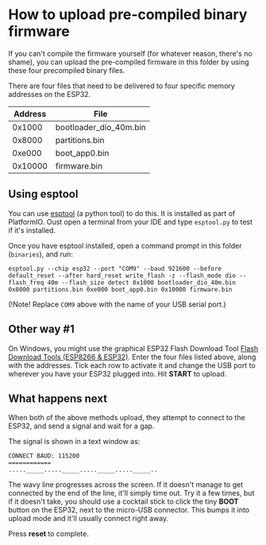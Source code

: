 How to upload pre-compiled binary firmware
==========================================

If you can't compile the firmware yourself (for whatever reason,
there's no shame), you can upload the pre-compiled firmware in this 
folder by using these four precompiled binary files.

There are four files that need to be delivered to four specific
memory addresses on the ESP32.


|Address    |File                      |
|-----------|--------------------------|
|0x1000     |bootloader_dio_40m.bin    |
|0x8000     |partitions.bin            |
|0xe000     |boot_app0.bin             |
|0x10000    |firmware.bin              |


Using esptool
-------------

You can use [esptool](https://github.com/espressif/esptool) 
(a python tool) to do this. It is installed as part of PlatformIO. 
Oust open a terminal from your IDE and type ```esptool.py``` to 
test if it's installed.

Once you have esptool installed, open a command prompt in this folder (```binaries```), and run:
```
esptool.py --chip esp32 --port "COM9" --baud 921600 --before default_reset --after hard_reset write_flash -z --flash_mode dio --flash_freq 40m --flash_size detect 0x1000 bootloader_dio_40m.bin 0x8000 partitions.bin 0xe000 boot_app0.bin 0x10000 firmware.bin
```
(!Note!  Replace ```COM9``` above with the name of your USB serial port.)


Other way #1
----------

On Windows, you might use the graphical ESP32 Flash Download Tool 
[Flash Download Tools (ESP8266 & ESP32)](https://www.espressif.com/en/products/hardware/esp32/resources).
Enter the four files listed above, along with the addresses. Tick each row to activate it and change the USB port to wherever you have your ESP32 plugged 
into. Hit **START** to upload. 


What happens next
-----------------

When both of the above methods upload, they attempt to connect to the ESP32, and send a signal and wait for a gap.

The signal is shown in a text window as:
```
CONNECT BAUD: 115200
============
....._____....._____....._____....._____..
```

The wavy line progresses across the screen. If it doesn't manage to get connected by the end of the line, it'll simply time out. Try it a few times, but if it doesn't take, you should use a cocktail stick to click the tiny **BOOT** button on the ESP32, next to the micro-USB connector. This bumps it into upload mode and it'll usually connect right away.

Press **reset** to complete.

